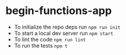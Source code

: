 # begin-functions-app

- To initialize the repo deps run `npm run init`
- To start a local dev server run `npm start`
- To lint the code `npm run lint`
- To run the tests `npm t`
